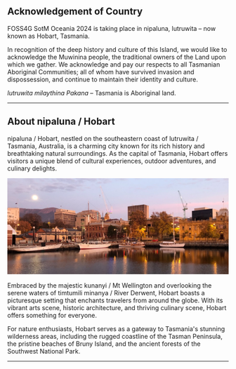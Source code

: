 ## Acknowledgement of Country

FOSS4G SotM Oceania 2024 is taking place in nipaluna, lutruwita – now known as Hobart, Tasmania.

In recognition of the deep history and culture of this Island, we would like to acknowledge the Muwinina people, the traditional owners of the Land upon which we gather. We acknowledge and pay our respects to all Tasmanian Aboriginal Communities; all of whom have survived invasion and dispossession, and continue to maintain their identity and culture.

_lutruwita milaythina Pakana_ – Tasmania is Aboriginal land.

---

## About nipaluna / Hobart

nipaluna / Hobart, nestled on the southeastern coast of lutruwita / Tasmania, Australia, is a charming city known for its rich history and breathtaking natural surroundings. As the capital of Tasmania, Hobart offers visitors a unique blend of cultural experiences, outdoor adventures, and culinary delights.

![Hobart](/imgs/dock.jpeg)

Embraced by the majestic kunanyi / Mt Wellington and overlooking the serene waters of timtumili minanya / River Derwent, Hobart boasts a picturesque setting that enchants travelers from around the globe. With its vibrant arts scene, historic architecture, and thriving culinary scene, Hobart offers something for everyone.

For nature enthusiasts, Hobart serves as a gateway to Tasmania's stunning wilderness areas, including the rugged coastline of the Tasman Peninsula, the pristine beaches of Bruny Island, and the ancient forests of the Southwest National Park.

---
